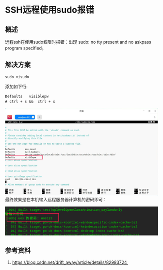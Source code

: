 # SSH远程使用sudo报错  

## 概述  

远程ssh在使用sudo权限时报错：出现 sudo: no tty present and no askpass program specified。  

## 解决方案  

```shell
sudo visudo 

```

添加如下行:

```txt
Defaults   visiblepw
# ctrl + s &&  ctrl + x
```

<img src="./img/056-1.png" alt="056-1" style="zoom: 75%;" />  最终效果是在本机输入远程服务器计算机的密码即可：

<img src="./img/056-2.png" alt="056-2" style="zoom:75%;" />

## 参考资料  

1. https://blog.csdn.net/drift_away/article/details/82983724 

